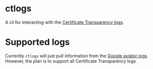 # ctlogs
A cli for interacting with the [Certificate Transparency logs](https://www.certificate-transparency.org/known-logs).

# Supported logs
Currently `ctlogs` will just pull information from the [Google aviator logs](https://ct.googleapis.com/aviator/ct/v1/get-sth). However, the plan is to support all Certificate Transparency logs.
